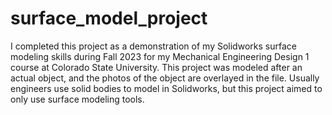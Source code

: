 # surface_model_project
I completed this project as a demonstration of my Solidworks surface modeling skills during Fall 2023 for my Mechanical Engineering Design 1 course at Colorado State University. 
This project was modeled after an actual object, and the photos of the object are overlayed in the file. 
Usually engineers use solid bodies to model in Solidworks, but this project aimed to only use surface modeling tools.

